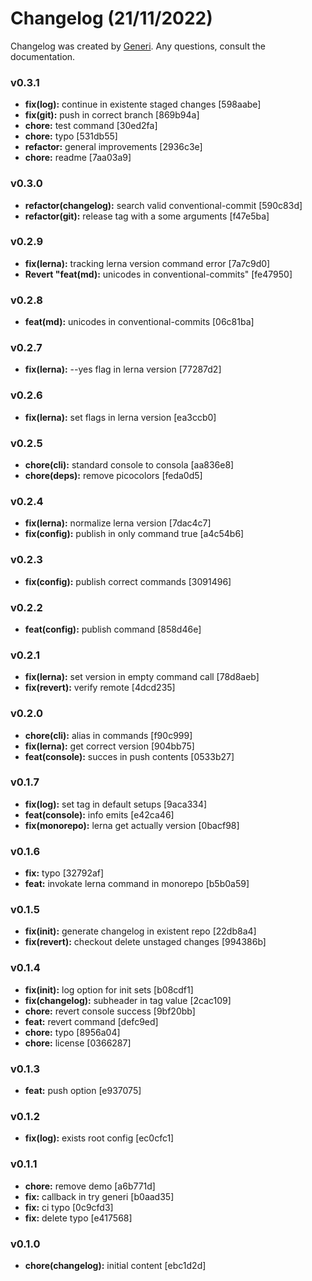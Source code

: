 # Changelog (21/11/2022)

Changelog was created by [Generi](https://github.com/Novout/generi). Any questions, consult the documentation.

### v0.3.1

* **fix(log):** continue in existente staged changes [598aabe]
* **fix(git):** push in correct branch [869b94a]
* **chore:** test command [30ed2fa]
* **chore:** typo [531db55]
* **refactor:** general improvements [2936c3e]
* **chore:** readme [7aa03a9]

### v0.3.0

* **refactor(changelog):** search valid conventional-commit [590c83d]
* **refactor(git):** release tag with a some arguments [f47e5ba]

### v0.2.9

* **fix(lerna):** tracking lerna version command error [7a7c9d0]
* **Revert "feat(md):** unicodes in conventional-commits" [fe47950]

### v0.2.8

* **feat(md):** unicodes in conventional-commits [06c81ba]

### v0.2.7

* **fix(lerna):** --yes flag in lerna version [77287d2]

### v0.2.6

* **fix(lerna):** set flags in lerna version [ea3ccb0]

### v0.2.5

* **chore(cli):** standard console to consola [aa836e8]
* **chore(deps):** remove picocolors [feda0d5]

### v0.2.4

* **fix(lerna):** normalize lerna version [7dac4c7]
* **fix(config):** publish in only command true [a4c54b6]

### v0.2.3

* **fix(config):** publish correct commands [3091496]

### v0.2.2

* **feat(config):** publish command [858d46e]

### v0.2.1

* **fix(lerna):** set version in empty command call [78d8aeb]
* **fix(revert):** verify remote [4dcd235]

### v0.2.0

* **chore(cli):** alias in commands [f90c999]
* **fix(lerna):** get correct version [904bb75]
* **feat(console):** succes in push contents [0533b27]

### v0.1.7

* **fix(log):** set tag in default setups [9aca334]
* **feat(console):** info emits [e42ca46]
* **fix(monorepo):** lerna get actually version [0bacf98]

### v0.1.6

* **fix:** typo [32792af]
* **feat:** invokate lerna command in monorepo [b5b0a59]

### v0.1.5

* **fix(init):** generate changelog in existent repo [22db8a4]
* **fix(revert):** checkout delete unstaged changes [994386b]

### v0.1.4

* **fix(init):** log option for init sets [b08cdf1]
* **fix(changelog):** subheader in tag value [2cac109]
* **chore:** revert console success [9bf20bb]
* **feat:** revert command [defc9ed]
* **chore:** typo [8956a04]
* **chore:** license [0366287]

### v0.1.3

* **feat:** push option [e937075]

### v0.1.2

* **fix(log):** exists root config [ec0cfc1]

### v0.1.1

* **chore:** remove demo [a6b771d]
* **fix:** callback in try generi [b0aad35]
* **fix:** ci typo [0c9cfd3]
* **fix:** delete typo [e417568]

### v0.1.0

* **chore(changelog):** initial content [ebc1d2d]
